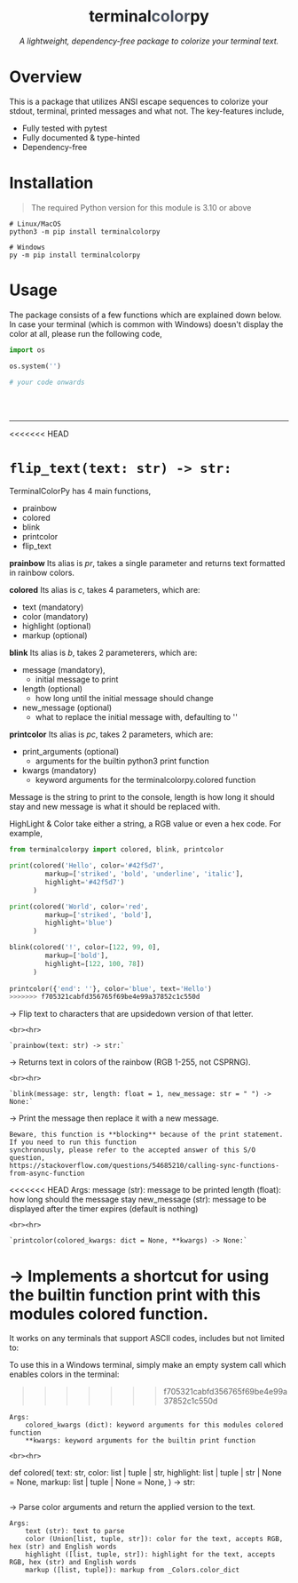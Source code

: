 <h1 align="center">terminal<span style="color:#4c5461">color</span>py</h1>
<p align="center"><i>A lightweight, dependency-free package to colorize your terminal text.</i></p>

# Overview

This is a package that utilizes ANSI escape sequences to colorize your stdout, terminal, printed messages and what not. The key-features include,

- Fully tested with pytest
- Fully documented & type-hinted
- Dependency-free

# Installation

> The required Python version for this module is 3.10 or above

```
# Linux/MacOS
python3 -m pip install terminalcolorpy

# Windows
py -m pip install terminalcolorpy
```

# Usage

The package consists of a few functions which are explained down below. In case your terminal
(which is common with Windows) doesn't display the color at all, please run the following code,

```python
import os

os.system('')

# your code onwards
```
<br><br><hr>

<<<<<<< HEAD

`flip_text(text: str) -> str:`
=======
TerminalColorPy has 4 main functions,
- prainbow
- colored
- blink
- printcolor
- flip_text

**prainbow** Its alias is *pr*, takes a single parameter and returns text formatted in rainbow colors.

**colored** Its alias is *c*, takes 4 parameters, which are:
 - text (mandatory)
 - color (mandatory)
 - highlight (optional)
 - markup (optional)

**blink** Its alias is *b*, takes 2 parameterers, which are:
- message (mandatory),
  - initial message to print
- length (optional)
  - how long until the initial message should change
- new_message (optional)
  - what to replace the initial message with, defaulting to ''

**printcolor** Its alias is *pc*, takes 2 parameters, which are:
- print_arguments (optional) 
  - arguments for the builtin python3 print function
- kwargs (mandatory)
  - keyword arguments for the terminalcolorpy.colored function

Message is the string to print to the console, length is how long it should stay and 
new message is what it should be replaced with.

HighLight & Color take either a string, a RGB value or even a hex code. For example,
    
```python
from terminalcolorpy import colored, blink, printcolor

print(colored('Hello', color='#42f5d7',
         markup=['striked', 'bold', 'underline', 'italic'],
         highlight='#42f5d7')
      )

print(colored('World', color='red',
         markup=['striked', 'bold'],
         highlight='blue')
      )

blink(colored('!', color=[122, 99, 0],
         markup=['bold'],
         highlight=[122, 100, 78])
      )
      
printcolor({'end': ''}, color='blue', text='Hello')
>>>>>>> f705321cabfd356765f69be4e99a37852c1c550d
```
->  Flip text to characters that are upsidedown version of that letter.
```
<br><hr>

`prainbow(text: str) -> str:`
```
->  Returns text in colors of the rainbow (RGB 1-255, not CSPRNG).
```
<br><hr>

`blink(message: str, length: float = 1, new_message: str = " ") -> None:`
```
->  Print the message then replace it with a new message.


    Beware, this function is **blocking** because of the print statement. If you need to run this function
    synchronously, please refer to the accepted answer of this S/O question,
    https://stackoverflow.com/questions/54685210/calling-sync-functions-from-async-function

<<<<<<< HEAD
    Args:
        message (str): message to be printed
        length (float): how long should the message stay
        new_message (str): message to be displayed after the timer expires (default is nothing)
```
<br><hr>

`printcolor(colored_kwargs: dict = None, **kwargs) -> None:`
```
->  Implements a shortcut for using the builtin function print with this modules colored function.
=======
It works on any terminals that support ASCII codes, includes but not limited to:

To use this in a Windows terminal, simply make an empty system call which enables colors in the terminal:
>>>>>>> f705321cabfd356765f69be4e99a37852c1c550d

    Args:
        colored_kwargs (dict): keyword arguments for this modules colored function
        **kwargs: keyword arguments for the builtin print function
```
<br><hr>

```
def colored(
    text: str,
    color: list | tuple | str,
    highlight: list | tuple | str | None = None,
    markup: list | tuple | None = None,
) -> str:
```
```
->  Parse color arguments and return the applied version to the text.

    Args:
        text (str): text to parse
        color (Union[list, tuple, str]): color for the text, accepts RGB, hex (str) and English words
        highlight ([list, tuple, str]): highlight for the text, accepts RGB, hex (str) and English words
        markup ([list, tuple]): markup from _Colors.color_dict
```
